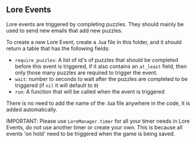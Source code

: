 ## Lore Events

Lore events are triggered by completing puzzles. They should mainly be used to send new emails that add new puzzles.

To create a new Lore Event, create a .lua file in this folder, and it should return a table that has the following fields:
- `require_puzzles`: A list of id's of puzzles that should be completed before this event is triggered, if it also contains an `at_least` field, then only those many puzzles are required to trigger the event.
- `wait`: number to seconds to wait after the puzzles are completed to be triggered (if `nil` it will default to `0`)
- `run`: A function that will be called when the event is triggered

There is no need to add the name of the .lua file anywhere in the code, it is added automatically.

IMPORTANT: Please use `LoreManager.timer` for all your timer needs in Lore Events, do not use another timer or create your own. This is because all events 'on hold' need to be triggered when the game is being saved.
